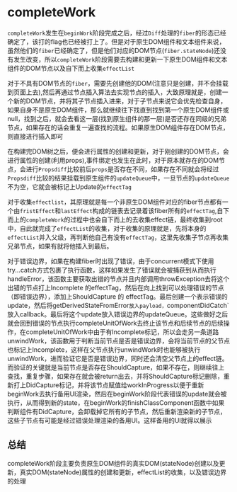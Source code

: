 # completeWork

`completeWork`发生在`beginWork`阶段完成之后，经过`Diff`处理的`fiber`的形态已经确定了，该打的flag也已经被打上了。但是对于原生DOM组件和文本组件来说，虽然他们的`fiber`已经确定了，但是他们对应的DOM节点(`fiber.stateNode`)还没有发生改变，所以`completeWork`阶段需要去构建和更新一下原生DOM组件和文本组件的DOM节点以及自下而上收集`effectList`

对于不具有DOM节点的`fiber`，需要先创建他的DOM(注意只是创建，并不会挂载到页面上去),然后再通过节点插入算法去实现节点的插入，大致原理就是，创建一个新的DOM节点，并将其子节点插入进来，对于子节点来说它会优先检查自身，如果自身不是原生DOM组件，那么就继续往下找直到找到第一个原生DOM组件或null，找到之后，就会去看这一层(找到原生组件的那一层)是否还存在同级的兄弟节点，如果存在的话会重复一遍查找的流程。如果原生DOM组件存在DOM节点，则直接进行插入即可

在构建完DOM树之后，便会进行属性的创建和更新，对于刚创建的DOM节点，会进行属性的创建(利用props),事件绑定也发生在此时，对于原本就存在的DOM节点，会进行`Propsdiff`比较前后`props`是否存在不同，如果存在不同就会将经过`Propsdiff`比较的结果挂载到原生组件的`updateQueue`中，一旦节点的`updateQueue`不为空，它就会被标记上Update的`effectTag`

对于收集`effectlist`，其原理就是每一个非原生DOM组件对应的fiber节点都有一个由`fristEffect`和`lastEffect`构成的链表去记录着该fiber所有的`effectTag`,自下而上的`completeWork`的过程中也会自下而上的去收集effect链，最终收集到root中，自此就完成了`effectList`的收集，对于收集的原理就是，先将本身的`effectList`并入父级，再判断他自己有没有`effectTag`，这里先收集子节点再收集兄弟节点，如果有就将他插入到最后。

对于错误边界，如果在构建fiber时出现了错误，由于concurrent模式下使用try...catch方式包裹了执行函数，这样如果发生了错误就会被捕获到从而执行handleError，该函数主要获取出错的节点并且内部调用throwException去将这个出错的节点打上Incomplete 的effectTag，然后在向上找到可以处理错误的节点（即错误边界），添加上ShouldCapture 的 effectTag。最后创建一个表示错误的update，然后将getDerivedStateFromError`放入payload，`componentDidCatch`放入callback。最后将这个update放入错误边界的updateQueue。这些做好之后就会回到错误的节点执行completeUnitOfWork去终止该节点和后续节点的后续操作，在completeUnitOfWork中由于有Incomplete标记，所以会走另一条道路unwindWork，该函数用于判断当前节点是否是错误边界，会将当前节点的父节点也标记上Incomplete，这样在父节点执行unwindWork时也能够被执行unwindWork，进而验证它是否是错误边界，同时还会清空父节点上的effect链。而验证的关键就是当前节点是否存在ShouldCapture，如果不存在，则继续往上查找，重复步骤，如果存在就会被return出去，并将ShouldCapture标记删除，重新打上DidCapture标记，并将该节点赋值给workInProgress以便于重新beginWork去执行备用UI渲染，然后在beginWork阶段代表错误的update就会被执行，从而得到新的state，在beginWork的finishClassComponent函数中如果判断组件有DidCapture，会卸载掉它所有的子节点，然后重新渲染新的子节点，这些子节点有可能是经过错误处理渲染的备用UI。这样备用的UI就得以展示

## 总结

completeWork阶段主要负责原生DOM组件的真实DOM(stateNode)创建以及更新，真实DOM(stateNode)属性的创建和更新，effectList的收集，以及错误边界的处理